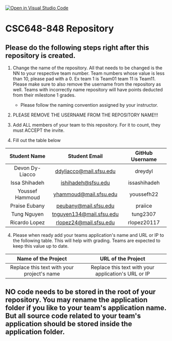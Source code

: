 [![Open in Visual Studio Code](https://classroom.github.com/assets/open-in-vscode-c66648af7eb3fe8bc4f294546bfd86ef473780cde1dea487d3c4ff354943c9ae.svg)](https://classroom.github.com/online_ide?assignment_repo_id=8347655&assignment_repo_type=AssignmentRepo)
# CSC648-848 Repository

## Please do the following steps right after this repository is created.
1. Change the name of the repository. All that needs to be changed is the NN to your respective team number. Team numbers whose value is less than 10, please pad with a 0. Ex team 1 is Team01 team 11 is Team11. Please make sure to also remove the username from the repository as well. Teams with incorrectly name repository will have points deducted from their milestone 1 grades.
      - Please follow the naming convention assigned by your instructor.

1. PLEASE REMOVE THE USERNAME FROM THE REPOSITORY NAME!!!

2. Add ALL members of your team to this repository. For it to count, they must ACCEPT the invite.

3. Fill out the table below


|   Student Name  |       Student Email      | GitHub Username |
|      :---:      |           :---:          |     :---:       |
| Devon Dy-Liacco |  ddyliacco@mail.sfsu.edu |     dreydyl     |
|  Issa Shihadeh  |    ishihadeh@sfsu.edu    |   issashihadeh  |
| Youssef Hammoud |  yhammoud@mail.sfsu.edu  |    youssefh22   |
|  Praise Eubany  |   peubany@mail.sfsu.edu  |     praiice     |
|   Tung Nguyen   | tnguyen134@mail.sfsu.edu |     tung2307    |
|  Ricardo Lopez  |  rlopez24@mail.sfsu.edu  |   rlopez20117   |

4. Please when ready add your teams application's name and URL or IP to the following table. This will help with grading. Teams are expected to keep this value up to date.

|             Name of the Project               |                            URL of the Project                          | 
|                    :---:                      |                                 :---:                                  |
|   Replace this text with your project's name  |              Replace this text with your application's URL or IP       |                                                        
 

## NO code needs to be stored in the root of your repository. You may rename the application folder if you like to your team's application name. But all source code related to your team's application should be stored inside the application folder.
